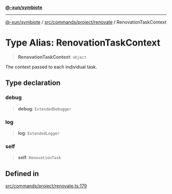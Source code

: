 [**@-xun/symbiote**](../../../../../README.md)

***

[@-xun/symbiote](../../../../../README.md) / [src/commands/project/renovate](../README.md) / RenovationTaskContext

# Type Alias: RenovationTaskContext

> **RenovationTaskContext**: `object`

The context passed to each individual task.

## Type declaration

### debug

> **debug**: `ExtendedDebugger`

### log

> **log**: `ExtendedLogger`

### self

> **self**: `RenovationTask`

## Defined in

[src/commands/project/renovate.ts:179](https://github.com/Xunnamius/symbiote/blob/c062d7c5dc980668c9246eeeaf1aa96da42e4471/src/commands/project/renovate.ts#L179)
